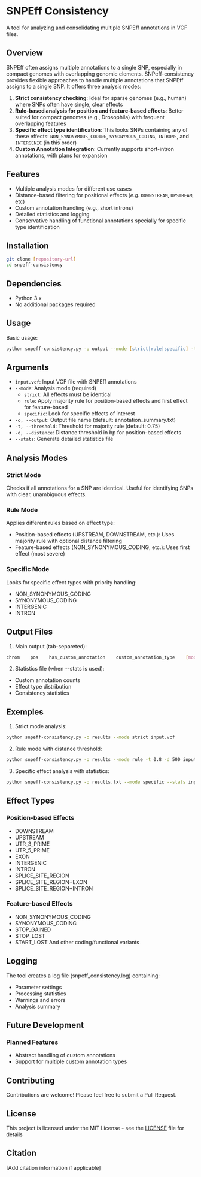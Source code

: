 # SNPEff Consistency

A tool for analyzing and consolidating multiple SNPEff annotations in VCF files.

## Overview

SNPEff often assigns multiple annotations to a single SNP, especially in compact genomes with overlapping genomic elements.
SNPeff-consistency provides flexible approaches to handle multiple annotations that SNPEff assigns to a single SNP. It offers three analysis modes:
1. **Strict consistency checking**: Ideal for sparse genomes (e.g., human) where SNPs often have single, clear effects
2. **Rule-based analysis for position and feature-based effects**: Better suited for compact genomes (e.g., Drosophila) with frequent overlapping features
3. **Specific effect type identification**: This looks SNPs containing any of these effects: `NON_SYNONYMOUS_CODING`, `SYNONYMOUS_CODING`, `INTRONS`, and `INTERGENIC` (in this order)
4. **Custom Annotation Integration**: Currently supports short-intron annotations, with plans for expansion

## Features

- Multiple analysis modes for different use cases
- Distance-based filtering for positional effects (*e.g.* `DOWNSTREAM`, `UPSTREAM`, etc)
- Custom annotation handling (e.g., short introns)
- Detailed statistics and logging
- Conservative handling of functional annotations specially for specific type identification

## Installation

```bash
git clone [repository-url]
cd snpeff-consistency
```

## Dependencies
- Python 3.x
- No additional packages required

## Usage

Basic usage:
```zsh
python snpeff-consistency.py -o output --mode [strict|rule|specific] -t threshold -d distance --stats input.vcf
```

## Arguments

- `input.vcf`: Input VCF file with SNPEff annotations
- `--mode`: Analysis mode (required)
    - `strict`: All effects must be identical
    - `rule`: Apply majority rule for position-based effects and first effect for feature-based
    - `specific`: Look for specific effects of interest
- `-o, --output`: Output file name (default: annotation_summary.txt)
- `-t, --threshold`: Threshold for majority rule (default: 0.75)
- `-d, --distance`: Distance threshold in bp for position-based effects
- `--stats`:  Generate detailed statistics file

## Analysis Modes

### Strict Mode

Checks if all annotations for a SNP are identical. Useful for identifying SNPs with clear, unambiguous effects.

### Rule Mode

Applies different rules based on effect type:

- Position-based effects (UPSTREAM, DOWNSTREAM, etc.): Uses majority rule with optional distance filtering
- Feature-based effects (NON_SYNONYMOUS_CODING, etc.): Uses first effect (most severe)

### Specific Mode

Looks for specific effect types with priority handling:

- NON_SYNONYMOUS_CODING
- SYNONYMOUS_CODING
- INTERGENIC
- INTRON

## Output Files

1. Main output (tab-separeted):
```bash
chrom    pos    has_custom_annotation    custom_annotation_type    [mode-specific-columns]
```

2. Statistics file (when --stats is used):
- Custom annotation counts
- Effect type distribution
- Consistency statistics

## Exemples

1. Strict mode analysis:
```bash
python snpeff-consistency.py -o results --mode strict input.vcf 
```

2. Rule mode with distance threshold:
```bash
python snpeff-consistency.py -o results --mode rule -t 0.8 -d 500 input.vcf
```

3. Specific effect analysis with statistics:
```bash
python snpeff-consistency.py -o results.txt --mode specific --stats input.vcf
```

## Effect Types
### Position-based Effects

- DOWNSTREAM
- UPSTREAM
- UTR_3_PRIME
- UTR_5_PRIME
- EXON
- INTERGENIC
- INTRON
- SPLICE_SITE_REGION
- SPLICE_SITE_REGION+EXON
- SPLICE_SITE_REGION+INTRON

### Feature-based Effects

- NON_SYNONYMOUS_CODING
- SYNONYMOUS_CODING
- STOP_GAINED
- STOP_LOST
- START_LOST
And other coding/functional variants

## Logging
The tool creates a log file (snpeff_consistency.log) containing:

- Parameter settings
- Processing statistics
- Warnings and errors
- Analysis summary

## Future Development
### Planned Features

- Abstract handling of custom annotations
- Support for multiple custom annotation types

## Contributing
Contributions are welcome! Please feel free to submit a Pull Request.

## License
This project is licensed under the MIT License - see the [LICENSE](LICENSE) file for details

## Citation
[Add citation information if applicable]